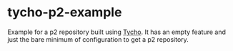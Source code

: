 tycho-p2-example
================

Example for a p2 repository built using [Tycho](http://www.eclipse.org/tycho/).
It has an empty feature and just the bare minimum of configuration to get a p2
repository.

